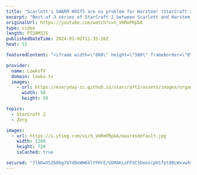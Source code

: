 ```yaml
---
title: "Scarlett's SWARM HOSTS are no problem for Harstem! (StarCraft 2)"
excerpt: "Best-of-3 series of StarCraft 2 between Scarlett and Harstem. This match is from the ESL SC2 Masters 2023 Winter open stage, where the winner of this match gets to move on to the main event knockout stage.  Support my work: https://patreon.com/lowkotv  Lowko merch: https://lowko.shop Tech setup: https://lowko.tv/setup"
originalUrl: https://youtube.com/watch?v=h_VHRmPRpbA
type: video
length: PT28M32S
publishedDateTime: 2024-01-02T11:35:16Z
heat: 52

featuredContent: "<iframe width=\"800\" height=\"500\" frameborder=\"0\" src=\"https://www.youtube.com/embed/h_VHRmPRpbA\" allow=\"accelerometer; autoplay; encrypted-media; gyroscope; picture-in-picture\" allowfullscreen></iframe>"

provider:
  name: LowkoTV
  domain: lowko.tv
  images:
    - url: https://everyday-cc.github.io/starcraft2/assets/images/organizations/lowko.tv-50x50.jpg
      width: 50
      height: 50

topics:
  - StarCraft 2
  - Zerg

images:
  - url: https://i.ytimg.com/vi/h_VHRmPRpbA/maxresdefault.jpg
    width: 1280
    height: 720
    isCached: true

secured: "7l6DwXSI68bg76TdBeWW6blYFHrE/GbMAKLoFFXC5DeozcpH1fpt88LWxvw4s1WRnbgQwU9fotpB0yMzS9nAzezzTP34RQE0DvETPpY3dpVXHwnPiQeZxIONZ/gRSp43ObNAbQWeXMzdXKozgZ7HbcpzO2xbpkqrzCGPsgmlTsns8pCqXcaMub3gaVXzIIkzsX2byUkNEHnoB42VNHAlysEN66GrN4i7PevZ7NSYl1z6ZCJdgF9Ck6f1rrSTkyjVWu8YPOkLqpuSX/oDfS4q3dBLEZ5kKu8MOL2ynQNhxd/hSbZQkFdyC8VAG7stc2pOCsGJS6Lz00/iC3RuzSdFA9ay1VB397V0hhwHCK0Be3lKt5pwiNkP+LqTI5cltfGx/V/oQe7mHRMyzn+zkV/RkQ7AXXklI5bTIygBpZk/eeU=;aEapOx2zr6fNJOjSq7eD6g=="
---
```


